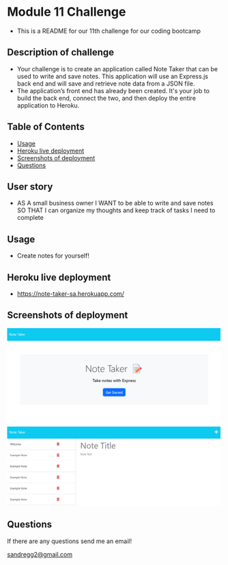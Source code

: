 # Module 11 Challenge
- This is a README for our 11th challenge for our coding bootcamp

## Description of challenge
- Your challenge is to create an application called Note Taker that can be used to write and save notes. This application will use an Express.js back end and will save and retrieve note data from a JSON file.
- The application’s front end has already been created. It's your job to build the back end, connect the two, and then deploy the entire application to Heroku.

## Table of Contents
* [Usage](#usage)
* [Heroku live deployment](#heroku-live-deployment)
* [Screenshots of deployment](#Screenshots-of-deployment)
* [Questions](#Questions)

## User story
- AS A small business owner
I WANT to be able to write and save notes
SO THAT I can organize my thoughts and keep track of tasks I need to complete

## Usage
- Create notes for yourself!

## Heroku live deployment
- https://note-taker-sa.herokuapp.com/

## Screenshots of deployment 
<img width="500" alt="screenshot1" src="https://github.com/sandregg2/Note-Taker-SA/blob/main/screenshots/screenshot1.png">
<img width="500" alt="screenshot1" src="https://github.com/sandregg2/Note-Taker-SA/blob/main/screenshots/screenshot2.png">

## Questions
If there are any questions send me an email! 

sandregg2@gmail.com
